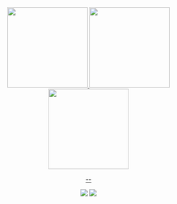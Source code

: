 
<div align="center">

  <a href="https://github.com/BrunoFilippini">
  <img height="180em" src="https://github-readme-stats.vercel.app/api?username=BrunoFilippini&theme=midnight-purple&show_icons=true&hide_border=true&include_all_commits=true&count_private=true"/>
  <img height="180em" src="https://github-readme-stats.vercel.app/api/top-langs/?username=BrunoFilippini&theme=midnight-purple&show_icons=true&hide_border=true&layout=compact"/>
  <img height="180em" src="https://github-readme-streak-stats.herokuapp.com/?user=BrunoFilippini&theme=midnight-purple&hide_border=true"/>

  --
  
  <a href = "mailto:bruno.filippini@alicerceedu.com.br"><img src="https://img.shields.io/badge/-Gmail-%23333?style=for-the-badge&logo=gmail&logoColor=white" target="_blank"></a>
  <a href="https://www.linkedin.com/in/bruno-filippini/" target="_blank"><img src="https://img.shields.io/badge/-LinkedIn-%230077B5?style=for-the-badge&logo=linkedin&logoColor=white" target="_blank"></a>
  
</div>

